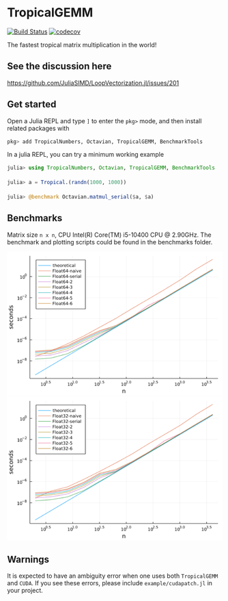 # TropicalGEMM

[![Build Status](https://github.com/TensorBFS/TropicalGEMM.jl/workflows/CI/badge.svg)](https://github.com/TensorBFS/TropicalGEMM.jl/actions)
[![codecov](https://codecov.io/gh/TensorBFS/TropicalGEMM.jl/branch/master/graph/badge.svg?token=8F6PH5Q9PL)](https://codecov.io/gh/TensorBFS/TropicalGEMM.jl)

The fastest tropical matrix multiplication in the world!

## See the discussion here

https://github.com/JuliaSIMD/LoopVectorization.jl/issues/201

## Get started

Open a Julia REPL and type `]` to enter the `pkg>` mode, and then install related packages with
```julia
pkg> add TropicalNumbers, Octavian, TropicalGEMM, BenchmarkTools
```

In a julia REPL, you can try a minimum working example
```julia
julia> using TropicalNumbers, Octavian, TropicalGEMM, BenchmarkTools

julia> a = Tropical.(randn(1000, 1000))

julia> @benchmark Octavian.matmul_serial($a, $a)
```

## Benchmarks

Matrix size `n x n`, CPU Intel(R) Core(TM) i5-10400 CPU @ 2.90GHz.
The benchmark and plotting scripts could be found in the benchmarks folder.

![Float64](benchmarks/benchmark-float64.png)
![Float32](benchmarks/benchmark-float32.png)


## Warnings

It is expected to have an ambiguity error when one uses both `TropicalGEMM` and `CUDA`.
If you see these errors, please include `example/cudapatch.jl` in your project.
